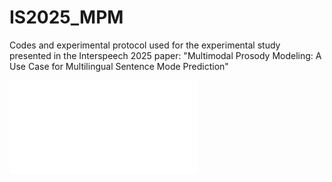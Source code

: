 # IS2025_MPM
Codes and experimental protocol used for the experimental study presented in the Interspeech 2025 paper: "Multimodal Prosody Modeling: A Use Case for Multilingual Sentence Mode Prediction"

![huslin_erd](img/German_ling.pdf)

